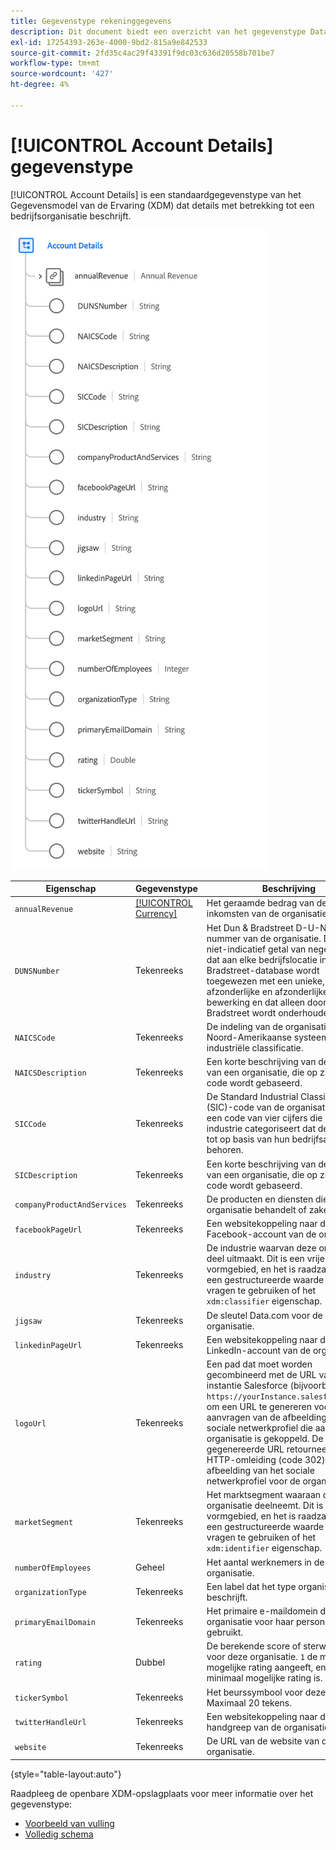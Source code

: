 ```yaml
---
title: Gegevenstype rekeninggegevens
description: Dit document biedt een overzicht van het gegevenstype Data Model (XDM) van het rekeningdetailervaringsgegevensmodel.
exl-id: 17254393-263e-4000-9bd2-815a9e842533
source-git-commit: 2fd35c4ac29f43391f9dc03c636d20558b701be7
workflow-type: tm+mt
source-wordcount: '427'
ht-degree: 4%

---
```


# [!UICONTROL Account Details] gegevenstype

[!UICONTROL Account Details] is een standaardgegevenstype van het Gegevensmodel van de Ervaring (XDM) dat details met betrekking tot een bedrijfsorganisatie beschrijft.

![Gegevenstypestructuur](../images/data-types/account-details.png)

| Eigenschap | Gegevenstype | Beschrijving |
| --- | --- | --- |
| `annualRevenue` | [[!UICONTROL Currency]](./currency.md) | Het geraamde bedrag van de jaarlijkse inkomsten van de organisatie. |
| `DUNSNumber` | Tekenreeks | Het Dun &amp; Bradstreet D-U-N-S nummer van de organisatie. Dit is een niet-indicatief getal van negen cijfers dat aan elke bedrijfslocatie in de Dun &amp; Bradstreet-database wordt toegewezen met een unieke, afzonderlijke en afzonderlijke bewerking en dat alleen door Dun &amp; Bradstreet wordt onderhouden. |
| `NAICSCode` | Tekenreeks | De indeling van de organisatie in het Noord-Amerikaanse systeem voor industriële classificatie. |
| `NAICSDescription` | Tekenreeks | Een korte beschrijving van de branche van een organisatie, die op zijn NAICS code wordt gebaseerd. |
| `SICCode` | Tekenreeks | De Standard Industrial Classification (SIC)-code van de organisatie. Dit is een code van vier cijfers die de industrie categoriseert dat de bedrijven tot op basis van hun bedrijfsactiviteiten behoren. |
| `SICDescription` | Tekenreeks | Een korte beschrijving van de branche van een organisatie, die op zijn SIC code wordt gebaseerd. |
| `companyProductAndServices` | Tekenreeks | De producten en diensten die de organisatie behandelt of zaken doet in. |
| `facebookPageUrl` | Tekenreeks | Een websitekoppeling naar de Facebook-account van de organisatie. |
| `industry` | Tekenreeks | De industrie waarvan deze organisatie deel uitmaakt. Dit is een vrije-vormgebied, en het is raadzaam om een gestructureerde waarde voor vragen te gebruiken of het `xdm:classifier` eigenschap. |
| `jigsaw` | Tekenreeks | De sleutel Data.com voor de organisatie. |
| `linkedinPageUrl` | Tekenreeks | Een websitekoppeling naar de LinkedIn-account van de organisatie. |
| `logoUrl` | Tekenreeks | Een pad dat moet worden gecombineerd met de URL van een instantie Salesforce (bijvoorbeeld `https://yourInstance.salesforce.com/`) om een URL te genereren voor het aanvragen van de afbeelding van het sociale netwerkprofiel die aan de organisatie is gekoppeld. De gegenereerde URL retourneert een HTTP-omleiding (code 302) naar de afbeelding van het sociale netwerkprofiel voor de organisatie. |
| `marketSegment` | Tekenreeks | Het marktsegment waaraan de organisatie deelneemt. Dit is een vrije-vormgebied, en het is raadzaam om een gestructureerde waarde voor vragen te gebruiken of het `xdm:identifier` eigenschap. |
| `numberOfEmployees` | Geheel | Het aantal werknemers in de organisatie. |
| `organizationType` | Tekenreeks | Een label dat het type organisatie beschrijft. |
| `primaryEmailDomain` | Tekenreeks | Het primaire e-maildomein dat de organisatie voor haar personeel gebruikt. |
| `rating` | Dubbel | De berekende score of sterwaardering voor deze organisatie. `1` de maximaal mogelijke rating aangeeft, en `0` de minimaal mogelijke rating is. |
| `tickerSymbol` | Tekenreeks | Het beurssymbool voor deze rekening. Maximaal 20 tekens. |
| `twitterHandleUrl` | Tekenreeks | Een websitekoppeling naar de twitter-handgreep van de organisatie. |
| `website` | Tekenreeks | De URL van de website van de organisatie. |

{style="table-layout:auto"}

Raadpleeg de openbare XDM-opslagplaats voor meer informatie over het gegevenstype:

* [Voorbeeld van vulling](https://github.com/adobe/xdm/blob/master/components/datatypes/b2b/account-organization.example.1.json)
* [Volledig schema](https://github.com/adobe/xdm/blob/master/components/datatypes/b2b/account-organization.schema.json)
